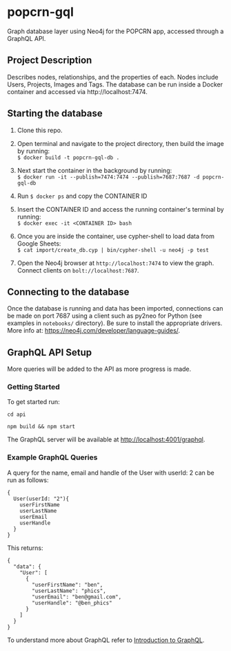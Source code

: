 # popcrn-gql
Graph database layer using Neo4j for the POPCRN app, accessed through a GraphQL API.

## Project Description
Describes nodes, relationships, and the properties of each. Nodes include Users, Projects, Images and Tags. The database can be run inside a Docker container and accessed via http://localhost:7474.

## Starting the database

1. Clone this repo.

2. Open terminal and navigate to the project directory, then build the image by running:
<br>```$ docker build -t popcrn-gql-db .```

1. Next start the container in the background by running:
<br>```$ docker run -it --publish=7474:7474 --publish=7687:7687 -d popcrn-gql-db```

4. Run `$ docker ps` and copy the CONTAINER ID

5. Insert the CONTAINER ID and access the running container's terminal by running:
<br>```$ docker exec -it <CONTAINER ID> bash```

6. Once you are inside the container, use cypher-shell to load data from Google Sheets:
<br>```$ cat import/create_db.cyp | bin/cypher-shell -u neo4j -p test```

1. Open the Neo4j browser at `http://localhost:7474` to view the graph. Connect clients on `bolt://localhost:7687`.

## Connecting to the database
Once the database is running and data has been imported, connections can be made on port 7687 using a client such as py2neo for Python (see examples in `notebooks/` directory). Be sure to install the appropriate drivers. More info at:
https://neo4j.com/developer/language-guides/.

## GraphQL API Setup

More queries will be added to the API as more progress is made. 

### Getting Started
To get started run:

```cd api```

```npm build && npm start```

The GraphQL server will be available at [http://localhost:4001/graphql](http://localhost:4001/graphql). 

### Example GraphQL Queries
A query for the name, email and handle of the User with userId: 2 can be run as follows:
```
{
  User(userId: "2"){
    userFirstName
    userLastName
    userEmail
    userHandle
  }
}
```
This returns:
```
{
  "data": {
    "User": [
      {
        "userFirstName": "ben",
        "userLastName": "phics",
        "userEmail": "ben@gmail.com",
        "userHandle": "@ben_phics"
      }
    ]
  }
}
```

To understand more about GraphQL refer to [Introduction to GraphQL](https://graphql.org/learn/).